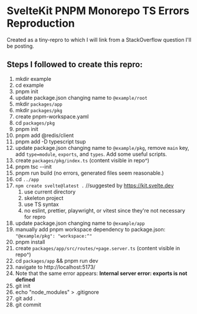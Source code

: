 # SvelteKit PNPM Monorepo TS Errors Reproduction

Created as a tiny-repro to which I will link from a StackOverflow question I'll be posting.

## Steps I followed to create this repro:

1. mkdir example
1. cd example
1. pnpm init
1. update package.json changing name to `@example/root`
1. mkdir `packages/app`
1. mkdir `packages/pkg`
1. create pnpm-workspace.yaml
1. cd `packages/pkg`
1. pnpm init
1. pnpm add @redis/client
1. pnpm add -D typescript tsup
1. update package.json changing name to `@example/pkg`, remove `main` key, add `type=module`, `exports`, and `types`. Add some useful scripts.
1. create `packages/pkg/index.ts` (content visible in repo^)
1. pnpm tsc --init
1. pnpm run build (no errors, generated files seem reasonable.)
1. cd `../app`
1. `npm create svelte@latest .` //suggested by https://kit.svelte.dev
	1. use current directory
	1. skeleton project
	1. use TS syntax
	1. no eslint, prettier, playwright, or vitest since they're not necessary for repro
1. update package.json changing name to `@example/app`
1. manually add pnpm workspace dependency to package.json: `"@example/pkg": "workspace:^"`
1. pnpm install
1. create `packages/app/src/routes/+page.server.ts` (content visible in repo^)
1. cd `packages/app` && pnpm run dev
1. navigate to http://localhost:5173/
1. Note that the same error appears: **Internal server error: exports is not defined**
1. git init
1. echo "node_modules" > .gitignore
1. git add .
1. git commit
